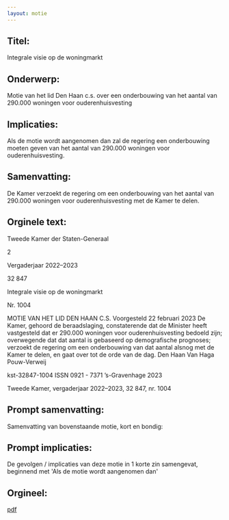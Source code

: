 ```yaml
---
layout: motie
---
```

## Titel:
Integrale visie op de woningmarkt
## Onderwerp:
Motie van het lid Den Haan c.s. over een onderbouwing van het aantal van 290.000 woningen voor ouderenhuisvesting
## Implicaties:

Als de motie wordt aangenomen dan zal de regering een onderbouwing moeten geven van het aantal van 290.000 woningen voor ouderenhuisvesting.
## Samenvatting:

De Kamer verzoekt de regering om een onderbouwing van het aantal van 290.000 woningen voor ouderenhuisvesting met de Kamer te delen.
## Orginele text:


Tweede Kamer der Staten-Generaal

2

Vergaderjaar 2022–2023

32 847

Integrale visie op de woningmarkt

Nr. 1004

MOTIE VAN HET LID DEN HAAN C.S.
Voorgesteld 22 februari 2023
De Kamer,
gehoord de beraadslaging,
constaterende dat de Minister heeft vastgesteld dat er 290.000 woningen
voor ouderenhuisvesting bedoeld zijn;
overwegende dat dat aantal is gebaseerd op demografische prognoses;
verzoekt de regering om een onderbouwing van dat aantal alsnog met de
Kamer te delen,
en gaat over tot de orde van de dag.
Den Haan
Van Haga
Pouw-Verweij

kst-32847-1004
ISSN 0921 - 7371
’s-Gravenhage 2023

Tweede Kamer, vergaderjaar 2022–2023, 32 847, nr. 1004


## Prompt samenvatting:
Samenvatting van bovenstaande motie, kort en bondig:


## Prompt implicaties:
De gevolgen / implicaties van deze motie in 1 korte zin samengevat, beginnend met 'Als de motie wordt aangenomen dan' 

## Orgineel:
[pdf](https://gegevensmagazijn.tweedekamer.nl/OData/v4/2.0/Document(7324f964-a41a-4e85-9817-355ccdcb4d27)/resource)
